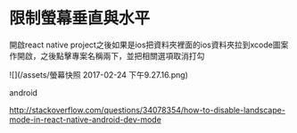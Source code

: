 # 限制螢幕垂直與水平

開啟react native project之後如果是ios把資料夾裡面的ios資料夾拉到xcode圖案作開啟，之後點擊專案名稱兩下，並把相關選項取消打勾

![](/assets/螢幕快照 2017-02-24 下午9.27.16.png)

android

http://stackoverflow.com/questions/34078354/how-to-disable-landscape-mode-in-react-native-android-dev-mode